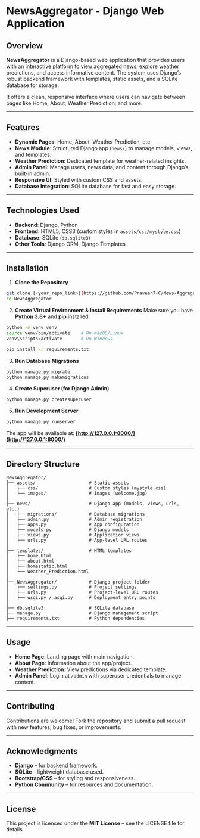 # NewsAggregator - Django Web Application

## Overview

**NewsAggregator** is a Django-based web application that provides users with an interactive platform to view aggregated news, explore weather predictions, and access informative content. The system uses Django’s robust backend framework with templates, static assets, and a SQLite database for storage.

It offers a clean, responsive interface where users can navigate between pages like Home, About, Weather Prediction, and more.

---

## Features

* **Dynamic Pages**: Home, About, Weather Prediction, etc.
* **News Module**: Structured Django app (`news/`) to manage models, views, and templates.
* **Weather Prediction**: Dedicated template for weather-related insights.
* **Admin Panel**: Manage users, news data, and content through Django’s built-in admin.
* **Responsive UI**: Styled with custom CSS and assets.
* **Database Integration**: SQLite database for fast and easy storage.

---

## Technologies Used

* **Backend**: Django, Python
* **Frontend**: HTML5, CSS3 (custom styles in `assets/css/mystyle.css`)
* **Database**: SQLite (`db.sqlite3`)
* **Other Tools**: Django ORM, Django Templates

---

## Installation

1. **Clone the Repository**

```bash
git clone [<your_repo_link>](https://github.com/Praveen7-C/News-Aggregator.git)
cd NewsAggregator
```

2. **Create Virtual Environment & Install Requirements**
   Make sure you have **Python 3.8+** and **pip** installed.

```bash
python -m venv venv
source venv/bin/activate    # On macOS/Linux
venv\Scripts\activate       # On Windows

pip install -r requirements.txt
```

3. **Run Database Migrations**

```bash
python manage.py migrate
python manage.py makemigrations
```

4. **Create Superuser (for Django Admin)**

```bash
python manage.py createsuperuser
```

5. **Run Development Server**

```bash
python manage.py runserver
```

The app will be available at: **[http://127.0.0.1:8000/](http://127.0.0.1:8000/)**

---

## Directory Structure

```
NewsAggregator/
├── assets/                    # Static assets
│   ├── css/                   # Custom styles (mystyle.css)
│   └── images/                # Images (welcome.jpg)
│
├── news/                      # Django app (models, views, urls, etc.)
│   ├── migrations/            # Database migrations
│   ├── admin.py               # Admin registration
│   ├── apps.py                # App configuration
│   ├── models.py              # Django models
│   ├── views.py               # Application views
│   ├── urls.py                # App-level URL routes
│
├── templates/                 # HTML templates
│   ├── home.html
│   ├── about.html
│   ├── homestatic.html
│   └── Weather_Prediction.html
│
├── NewsAggregator/            # Django project folder
│   ├── settings.py            # Project settings
│   ├── urls.py                # Project-level URL routes
│   ├── wsgi.py / asgi.py      # Deployment entry points
│
├── db.sqlite3                 # SQLite database
├── manage.py                  # Django management script
├── requirements.txt           # Python dependencies
```

---

## Usage

* **Home Page**: Landing page with main navigation.
* **About Page**: Information about the app/project.
* **Weather Prediction**: View predictions via dedicated template.
* **Admin Panel**: Login at `/admin` with superuser credentials to manage content.

---

## Contributing

Contributions are welcome! Fork the repository and submit a pull request with new features, bug fixes, or improvements.

---

## Acknowledgments

* **Django** – for backend framework.
* **SQLite** – lightweight database used.
* **Bootstrap/CSS** – for styling and responsiveness.
* **Python Community** – for resources and documentation.

---

## License

This project is licensed under the **MIT License** – see the LICENSE file for details.


